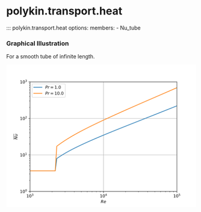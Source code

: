 # polykin.transport.heat

::: polykin.transport.heat
    options:
        members:
            - Nu_tube

### Graphical Illustration

For a smooth tube of infinite length.

![Nu_tube](Nu_tube.svg)
